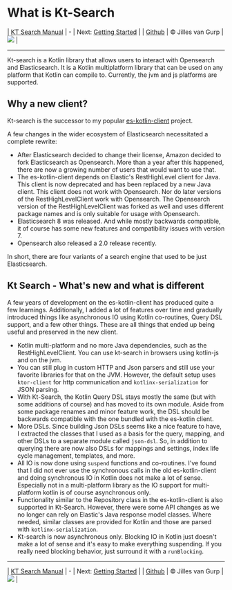 # What is Kt-Search 

| [KT Search Manual](README.md) | - | Next: [Getting Started](GettingStarted.md) |
| [Github](https://github.com/jillesvangurp/kt-search) | &copy; Jilles van Gurp | [![](https://jitpack.io/v/jillesvangurp/kt-search.svg)](https://jitpack.io/#jillesvangurp/kt-search) |

---                

Kt-search is a Kotlin library that allows users to interact with Opensearch and Elasticsearch. It is a Kotlin multiplatform library that can be used on any platform that Kotlin can compile to. Currently, the jvm and js platforms are supported. 

## Why a new client?

Kt-search is the successor to my popular [es-kotlin-client](https://github.com/jillesvangurp/es-kotlin-client) project.

A few changes in the wider ecosystem of Elasticsearch necessitated a complete rewrite:

- After Elasticsearch decided to change their license, Amazon decided to fork Elasticsearch as Opensearch. More than a year after this happened, there are now a growing number of users that would want to use that.
- The es-kotlin-client depends on Elastic's RestHighLevel client for Java. This client is now deprecated and has been replaced by a new Java client. This client does not work with Opensearch. Nor do later versions of the RestHighLevelClient work with Opensearch. The Opensearch version of the RestHighLevelClient was forked as well and uses different package names and is only suitable for usage with Opensearch.
- Elasticsearch 8 was released. And while mostly backwards compatible, it of course has some new features and compatibility issues with version 7.
- Opensearch also released a 2.0 release recently.

In short, there are four variants of a search engine that used to be just Elasticsearch.

## Kt Search - What's new and what is different

A few years of development on the es-kotlin-client has produced quite a few learnings. Additionally, I added a lot of features over time and gradually introduced things like asynchronous IO using Kotlin co-routines, Query DSL support, and a few other things. These are all things that ended up being useful and preserved in the new client.

- Kotlin multi-platform and no more Java dependencies, such as the RestHighLevelClient. You can use kt-search in browsers using kotlin-js and on the jvm.
- You can still plug in custom HTTP and Json parsers and still use your favorite libraries for that on the JVM. However, the default setup uses `ktor-client` for http communication and `kotlinx-serialization` for JSON parsing.
- With Kt-Search, the Kotlin Query DSL stays mostly the same (but with some additions of course) and has moved to its own module. Aside from some package renames and minor feature work, the DSL should be backwards compatible with the one bundled with the es-kotlin client.
- More DSLs. Since building Json DSLs seems like a nice feature to have, I extracted the classes that I used as a basis for the query, mapping, and other DSLs to a separate module called `json-dsl`. So, in addition to querying there are now also DSLs for mappings and settings, index life cycle management, templates, and more.
- All IO is now done using `suspend` functions and co-routines. I've found that I did not ever use the synchronous calls in the old es-kotlin-client and doing synchronous IO in Kotlin does not make a lot of sense. Especially not in a multi-platform library as the IO support for multi-platform kotlin is of course asynchronous only.
- Functionality similar to the Repository class in the es-kotlin-client is also supported in Kt-Search. However, there were some API changes as we no longer can rely on Elastic's Java response model classes. Where needed, similar classes are provided for Kotlin and those are parsed with `kotlinx-serialization`.
- Kt-search is now asynchronous only. Blocking IO in Kotlin just doesn't make a lot of sense and it's easy to make everything suspending. If you really need blocking behavior, just surround it with a `runBlocking`.



---

| [KT Search Manual](README.md) | - | Next: [Getting Started](GettingStarted.md) |
| [Github](https://github.com/jillesvangurp/kt-search) | &copy; Jilles van Gurp | [![](https://jitpack.io/v/jillesvangurp/kt-search.svg)](https://jitpack.io/#jillesvangurp/kt-search) |